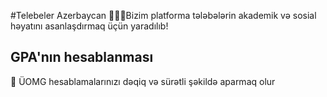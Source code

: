#Telebeler Azerbaycan
👨🏻‍🎓Bizim platforma tələbələrin akademik və sosial həyatını asanlaşdırmaq üçün yaradılıb!
## GPA'nın hesablanması
🔢 ÜOMG hesablamalarınızı dəqiq və sürətli şəkildə aparmaq olur
